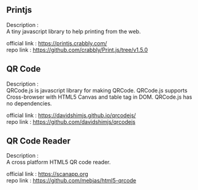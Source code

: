 
## Printjs
Description :  
A tiny javascript library to help printing from the web.  
  
official link : https://printjs.crabbly.com/   
repo link : https://github.com/crabbly/Print.js/tree/v1.5.0  



## QR Code
Description :  
QRCode.js is javascript library for making QRCode. QRCode.js supports Cross-browser with HTML5 Canvas and table tag in DOM. QRCode.js has no dependencies.  

official link : https://davidshimjs.github.io/qrcodejs/   
repo link : https://github.com/davidshimjs/qrcodejs



## QR Code Reader
Description :  
A cross platform HTML5 QR code reader.  

official link : https://scanapp.org   
repo link : https://github.com/mebjas/html5-qrcode
